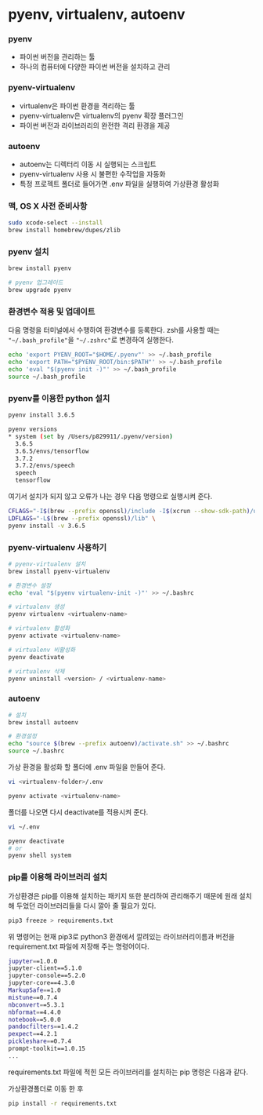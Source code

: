 # pyenv, virtualenv, autoenv 

###   pyenv

- 파이썬 버전을 관리하는 툴
- 하나의 컴퓨터에 다양한 파이썬 버전을 설치하고 관리



### pyenv-virtualenv

- virtualenv은 파이썬 환경을 격리하는 툴
- pyenv-virtualenv은 virtualenv의 pyenv 확장 플러그인
- 파이썬 버전과 라이브러리의 완전한 격리 환경을 제공



### autoenv

- autoenv는 디렉터리 이동 시 실행되는 스크립트
- pyenv-virtualenv 사용 시 불편한 수작업을 자동화
- 특정 프로젝트 폴더로 들어가면 .env 파일을 실행하여 가상환경 활성화



### 맥, OS X 사전 준비사항

```bash
sudo xcode-select --install
brew install homebrew/dupes/zlib
```



### pyenv 설치

```bash
brew install pyenv

# pyenv 업그레이드
brew upgrade pyenv
```



### 환경변수 적용 및 업데이트

다음 명령을 터미널에서 수행하여 환경변수를 등록한다. zsh를 사용할 때는 `"~/.bash_profile"`을 `"~/.zshrc"`로 변경하여 실행한다.

```bash
echo 'export PYENV_ROOT="$HOME/.pyenv"' >> ~/.bash_profile
echo 'export PATH="$PYENV_ROOT/bin:$PATH"' >> ~/.bash_profile
echo 'eval "$(pyenv init -)"' >> ~/.bash_profile
source ~/.bash_profile
```



### pyenv를 이용한 python 설치

```bash
pyenv install 3.6.5

pyenv versions
* system (set by /Users/p829911/.pyenv/version)
  3.6.5
  3.6.5/envs/tensorflow
  3.7.2
  3.7.2/envs/speech
  speech
  tensorflow
```

여기서 설치가 되지 않고 오류가 나는 경우 다음 명령으로 실행시켜 준다.

```bash
CFLAGS="-I$(brew --prefix openssl)/include -I$(xcrun --show-sdk-path)/usr/include" \
LDFLAGS="-L$(brew --prefix openssl)/lib" \
pyenv install -v 3.6.5
```



### pyenv-virtualenv 사용하기

```bash
# pyenv-virtualenv 설치
brew install pyenv-virtualenv

# 환경변수 설정
echo 'eval "$(pyenv virtualenv-init -)"' >> ~/.bashrc

# virtualenv 생성
pyenv virtualenv <virtualenv-name>

# virtualenv 활성화
pyenv activate <virtualenv-name>

# virtualenv 비활성화
pyenv deactivate

# virtualenv 삭제
pyenv uninstall <version> / <virtualenv-name>
```



### autoenv

```bash
# 설치
brew install autoenv

# 환경설정
echo "source $(brew --prefix autoenv)/activate.sh" >> ~/.bashrc
source ~/.bashrc
```

가상 환경을 활성화 할 폴더에 .env 파일을 만들어 준다.

```bash
vi <virtualenv-folder>/.env

pyenv activate <virtualenv-name>
```

폴더를 나오면 다시 deactivate를 적용시켜 준다.

```bash
vi ~/.env

pyenv deactivate
# or
pyenv shell system
```



### pip를 이용해 라이브러리 설치

가상환경은 pip를 이용해 설치하는 패키지 또한 분리하여 관리해주기 때문에 원래 설치해 두었던 라이브러리들을 다시 깔아 줄 필요가 있다.

```bash
pip3 freeze > requirements.txt
```

위 명령어는 현재 pip3로  python3 환경에서 깔려있는 라이브러리이름과 버전을 requirement.txt 파일에 저장해 주는 명령어이다.

```bash
jupyter==1.0.0
jupyter-client==5.1.0
jupyter-console==5.2.0
jupyter-core==4.3.0
MarkupSafe==1.0
mistune==0.7.4
nbconvert==5.3.1
nbformat==4.4.0
notebook==5.0.0
pandocfilters==1.4.2
pexpect==4.2.1
pickleshare==0.7.4
prompt-toolkit==1.0.15
...
```



requirements.txt 파일에 적힌 모든 라이브러리를 설치하는 pip 명령은 다음과 같다.

가상환경폴더로 이동 한 후

```bash
pip install -r requirements.txt
```


